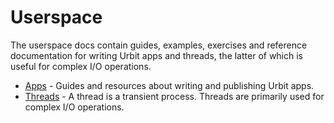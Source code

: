 # Userspace

The userspace docs contain guides, examples, exercises and reference documentation for writing Urbit apps and threads, the latter of which is useful for complex I/O operations.

- [Apps](/userspace/apps) - Guides and resources about writing and publishing Urbit apps.
- [Threads](/userspace/threads) - A thread is a transient process. Threads are primarily used for complex I/O operations.
